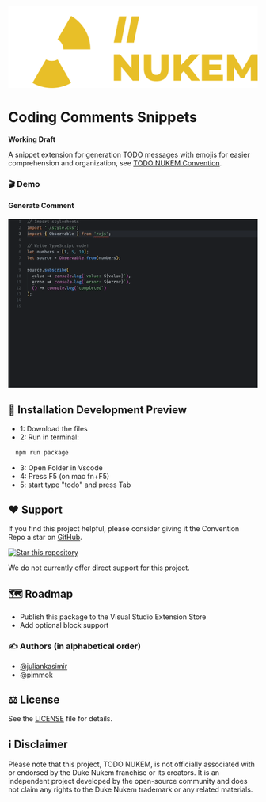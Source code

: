 <p align="center">
    <picture>
        <source media="(prefers-color-scheme: dark)" srcset="https://github.com/jolution/todo-nukem/blob/main/resources/png/todonukem-light.png">
        <source media="(prefers-color-scheme: light)" srcset="https://github.com/jolution/todo-nukem/blob/main/resources/png/todonukem-dark.png">
        <img alt="Shows the banner of TODO NUKEM, with its logo" src="https://github.com/jolution/todo-nukem/blob/main/resources/png/todonukem-dark.png" width="700">
    </picture>
</p>

# Coding Comments Snippets

**Working Draft**

A snippet extension for generation TODO messages with emojis for easier comprehension and organization, see [TODO NUKEM Convention](https://github.com/jolution/todo-nukem/blob/main/README.md).

### 🎬 Demo

#### Generate Comment

![generate-demo.gif](https://github.com/jolution/todo-nukem/blob/main/resources/gif/generate-demo.gif)

## 📰 Installation Development Preview

- 1: Download the files
- 2: Run in terminal:

```bash
  npm run package
```

- 3: Open Folder in Vscode
- 4: Press F5 (on mac fn+F5)
- 5: start type "todo" and press Tab

## ❤️ Support

If you find this project helpful, please consider giving it the Convention Repo a star on [GitHub](https://github.com/jolution/todo-nukem).

[![Star this repository](https://img.shields.io/github/stars/jolution/todo-nukem-snippet-vscode?style=social)](https://github.com/jolution/todo-nukem)

We do not currently offer direct support for this project.

## 🗺️ Roadmap

- Publish this package to the Visual Studio Extension Store
- Add optional block support

### ✍️ Authors (in alphabetical order)

- [@juliankasimir](https://www.github.com/juliankasimir)
- [@pimmok](https://www.github.com/pimmok)

## ⚖️ License

See the [LICENSE](LICENSE) file for details.

## ℹ️ Disclaimer

Please note that this project, TODO NUKEM, is not officially associated with or endorsed by the Duke Nukem franchise or its creators. It is an independent project developed by the open-source community and does not claim any rights to the Duke Nukem trademark or any related materials.
